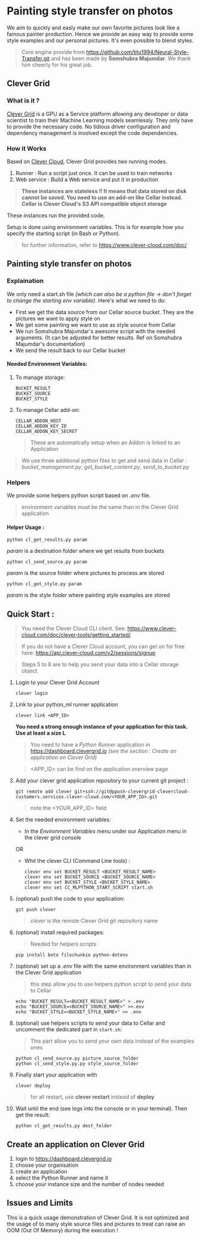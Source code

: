 # Painting style transfer on photos

We aim to quickly and easly make our own favorite pictures look like a famous painter production. Hence we provide an easy way to provide some style examples and our personal pictures. It's even possible to blend styles.

> Core engine provide from https://github.com/titu1994/Neural-Style-Transfer.git and has been made by **Somshubra Majumdar**. We thank him cheerly for his great job.

## Clever Grid
### What is it ?
[Clever Grid](https://www.clevergrid.io/) is a GPU as a Service platform allowing any developer or data scientist to train their Machine Learning models seamlessly. They only have to provide the necessary code. No tidious driver configuration and dependency management is involved except the code dependencies.

### How it Works
Based on [Clever Cloud](http://clever-cloud.com/), Clever Grid provides two running modes.
1. Runner : Run a script just once. It can be used to train networks
1. Web service : Build a Web service and put it in production

> **These instances are stateless !! It means that data stored on disk cannot be saved. You need to use an add-on like Cellar instead. Cellar is Clever Cloud's S3 API compatible object storage**

These instances run the provided code.
 
Setup is done using environment variables. This is for example how you specify the starting script (in Bash or Python).

> for further information, refer to https://www.clever-cloud.com/doc/

## Painting style transfer on photos 
### Explaination
We only need a start.sh file *(which can also be a python file -> don't forget to change the starting env variable)*. Here's what we need to do:
* First we get the data source from our Cellar source bucket. They are the pictures we want to apply style on
* We get some painting we want to use as style source from Cellar
* We run Somshubra Majumdar's awesome script with the needed arguments. (It can be adjusted for better results. Ref on Somshubra Majumdar's documentation)
* We send the result back to our Cellar bucket

#### Needed Environment Variables:

1. To manage storage:

       BUCKET_RESULT
       BUCKET_SOURCE
       BUCKET_STYLE

1. To manage Cellar add-on:
   
       CELLAR_ADDON_HOST
       CELLAR_ADDON_KEY_ID
       CELLAR_ADDON_KEY_SECRET

   > These are automatically setup when an Addon is linked to an Application


> We use three additional python files to get and send data in Cellar : *bucket_management.py*, *get_bucket_content.py*, *send_to_bucket.py*

### Helpers
We provide some helpers python script based on *.env* file.
> environment variables must be the same than in the Clever Grid application
#### Helper Usage :
    python cl_get_results.py param
*param* is a destination folder where we get results from buckets

    python cl_send_source.py param
*param* is the source folder where pictures to process are stored

    python cl_get_style.py param
*param* is the style folder where painting style examples are stored

## Quick Start :

> You need the Clever Cloud CLI client. See: https://www.clever-cloud.com/doc/clever-tools/getting_started/

> If you do not have a Clever Cloud account, you can get on for free here: https://api.clever-cloud.com/v2/sessions/signup

> Steps 5 to 8 are to help you send your data into a Cellar storage object.

1. Login to your Clever Grid Account

       clever login

1. Link to your python_ml runner application

       clever link <APP_ID>
       
   **You need a strong enough instance of your application for this task. Use at least a size L**

   > You need to have a *Python Runner* application in https://dashboard.clevergrid.io *(see the section : Create an application on Clever Grid)*

   > <APP_ID> can be find on the application *overview* page      

1. Add your clever grid application repository to your current git project :

       git remote add clever git+ssh://git@ppush-clevergrid-clevercloud-customers.services.clever-cloud.com/<YOUR_APP_ID>.git

    > note the <YOUR_APP_ID> field
    
1. Set the needed environment variables:

   * In the *Environment Variables* menu under our Application menu in the clever grid console

   OR

   * Whit the clever CLI (Command Line tools) :
       
         clever env set BUCKET_RESULT <BUCKET_RESULT_NAME>
         clever env set BUCKET_SOURCE <BUCKET_SOURCE_NAME>
         clever env set BUCKET_STYLE <BUCKET_STYLE_NAME>
         clever env set CC_MLPYTHON_START_SCRIPT start.sh

1. (optional) push the code to your application:

       git push clever

    > *clever* is the remote Clever Grid git repository name

1. (optional) install required packages:
    > Needed for helpers scripts

       pip install boto filechunkio python-dotenv
       
1. (optional) set up a *.env* file with the same environment variables than in the Clever Grid application
    > this step allow you to use helpers python script to send your data to Cellar

       echo "BUCKET_RESULT=<BUCKET_RESULT_NAME>" > .env
       echo "BUCKET_SOURCE=<BUCKET_SOURCE_NAME>" >>.env
       echo "BUCKET_STYLE=<BUCKET_STYLE_NAME>" >> .env

1. (optional) use helpers scripts to send your data to Cellar and uncomment the dedicated part in `start.sh`:
     > This part allow you to send your own data instead of the examples ones

       python cl_send_source.py picture_source_folder
       python cl_send_style.py.py style_source_folder
  
1. Finally start your application with

       clever deploy

    > for all restart, use **clever restart** instead of **deploy**

1. Wait until the end (see logs into the console or in your terminal). Then get the result:

       python cl_get_results.py dest_folder
 

## Create an application on Clever Grid  
1. login to https://dashboard.clevergrid.io
1. choose your organisation
1. create an application
1. select the Python Runner and name it
1. choose your instance size and the number of nodes needed

## Issues and Limits
This is a quick usage demonstration of Clever Grid. It is not optimized and the usage of to many style source files and
pictures to treat can raise an OOM (Out Of Memory) during the execution !


